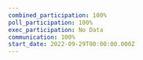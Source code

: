 ```yaml
---
combined_participation: 100%
poll_participation: 100%
exec_participation: No Data
communication: 100%
start_date: 2022-09-29T00:00:00.000Z
---
```

